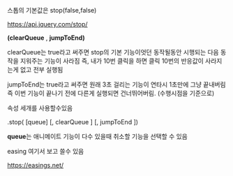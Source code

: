 스톱의 기본값은 stop(false,false)

https://api.jquery.com/stop/

**(clearQueue**  ,  **jumpToEnd)**



clearQueue는 true라고 써주면 stop의 기본 기능이엇던 동작될동안 시행되는 다음 동작을 지워주는 기능이 사라짐 즉, 내가 10번 클릭을 하면 클릭 10번의 반응값이 사라지는게 없고 전부 실행됨



jumpToEnd는 true라고 써주면 원래 3초 걸리는 기능이 연타시 1초만에 그냥 끝내버림 즉 이번 기능이 끝나기 전에 다른게 실행되면 건너뛰어버림. (수행시점을 기준으로)



속성 세개를 사용할수있음 



.stop( [queue] [, clearQueue ] [, jumpToEnd ])

**queue**는 애니메이트 기능이 다수 있을때 취소할 기능을 선택할 수 있음





easing  여기서 보고 쓸수 있음

https://easings.net/